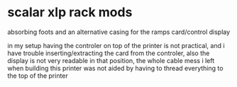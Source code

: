 # scalar xlp rack mods 
absorbing foots and an alternative casing for the ramps card/control display




in my setup having the controler on top of the printer is not practical, and i have trouble inserting/extracting the card from the controler, also the display is not very readable in that position, the whole cable mess i left when building this printer was 
not aided by having to thread everything to the top of the printer
